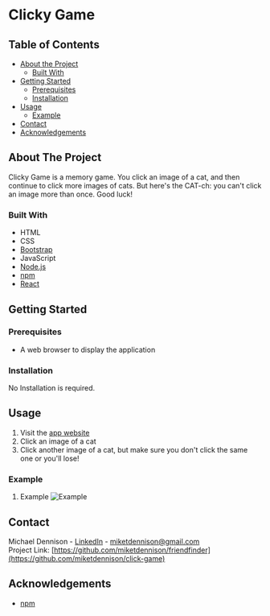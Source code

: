 # Clicky Game
## Table of Contents

* [About the Project](#about-the-project)
  * [Built With](#built-with)
* [Getting Started](#getting-started)
  * [Prerequisites](#prerequisites)
  * [Installation](#installation)
* [Usage](#usage)
  * [Example](#example)
* [Contact](#contact)
* [Acknowledgements](#acknowledgements)

## About The Project
Clicky Game is a memory game. You click an image of a cat, and then continue to click more images of cats. But here's the CAT-ch: you can't click an image more than once. Good luck!

### Built With
* HTML
* CSS
* [Bootstrap](https://getbootstrap.com/)
* JavaScript
* [Node.js](https://nodejs.org/en/)
* [npm](https://www.npmjs.com/)
* [React](https://www.reactjs.org/)


## Getting Started

### Prerequisites
* A web browser to display the application


### Installation  
No Installation is required.


## Usage
1. Visit  the [app website](https://click-clack-cluck.herokuapp.com/)
2. Click an image of a cat
3. Click another image of a cat, but make sure you don't click the same one or you'll lose!


### Example
1. Example
![Example][example]


## Contact
Michael Dennison - [LinkedIn](https://linkedin.com/in/michaeltdennison) - miketdennison@gmail.com  
Project Link: [https://github.com/miketdennison/friendfinder](https://github.com/miketdennison/click-game)


## Acknowledgements
* [npm](https://www.npmjs.com/)

<!-- IMAGES -->
[example]: ./screenshots/landing_static.png
